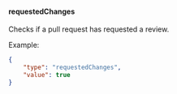 <!-- @format -->

#### requestedChanges

Checks if a pull request has requested a review.

Example:

```json
{
	"type": "requestedChanges",
	"value": true
}
```
